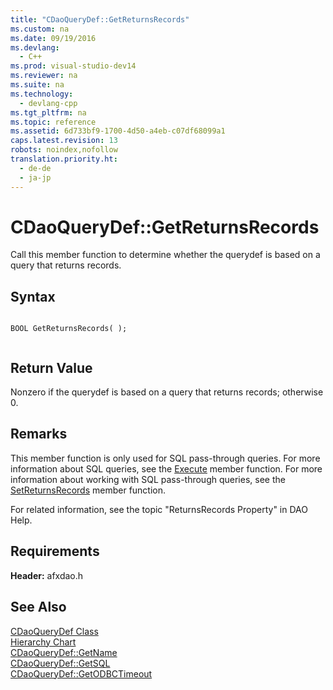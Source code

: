 ```yaml
---
title: "CDaoQueryDef::GetReturnsRecords"
ms.custom: na
ms.date: 09/19/2016
ms.devlang: 
  - C++
ms.prod: visual-studio-dev14
ms.reviewer: na
ms.suite: na
ms.technology: 
  - devlang-cpp
ms.tgt_pltfrm: na
ms.topic: reference
ms.assetid: 6d733bf9-1700-4d50-a4eb-c07df68099a1
caps.latest.revision: 13
robots: noindex,nofollow
translation.priority.ht: 
  - de-de
  - ja-jp
---
```

# CDaoQueryDef::GetReturnsRecords
Call this member function to determine whether the querydef is based on a query that returns records.  
  
## Syntax  
  
```  
  
BOOL GetReturnsRecords( );  
  
```  
  
## Return Value  
 Nonzero if the querydef is based on a query that returns records; otherwise 0.  
  
## Remarks  
 This member function is only used for SQL pass-through queries. For more information about SQL queries, see the [Execute](../vs140/CDaoQueryDef--Execute.md) member function. For more information about working with SQL pass-through queries, see the [SetReturnsRecords](../vs140/CDaoQueryDef--SetReturnsRecords.md) member function.  
  
 For related information, see the topic "ReturnsRecords Property" in DAO Help.  
  
## Requirements  
 **Header:** afxdao.h  
  
## See Also  
 [CDaoQueryDef Class](../vs140/CDaoQueryDef-Class.md)   
 [Hierarchy Chart](../vs140/Hierarchy-Chart.md)   
 [CDaoQueryDef::GetName](../vs140/CDaoQueryDef--GetName.md)   
 [CDaoQueryDef::GetSQL](../vs140/CDaoQueryDef--GetSQL.md)   
 [CDaoQueryDef::GetODBCTimeout](../vs140/CDaoQueryDef--GetODBCTimeout.md)